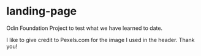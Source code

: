 # landing-page
Odin Foundation Project to test what we have learned to date.

I like to give credit to Pexels.com for the image I used in the header. Thank you!
